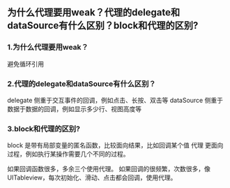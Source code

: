 ## 为什么代理要用weak？代理的delegate和dataSource有什么区别？block和代理的区别?

### 1.为什么代理要用weak？ 

避免循环引用

### 2.代理的delegate和dataSource有什么区别？

delegate 侧重于交互事件的回调，例如点击、长按、双击等
dataSource 侧重于数据于数据的回调，例如显示多少行、视图高度等

### 3.block和代理的区别?

block 是带有局部变量的匿名函数，比较面向结果，比如回调某个值
代理 更面向过程，例如执行某操作需要几个不同的过程。

如果回调函数很多，多余三个使用代理。 
如果回调的很频繁，次数很多，像UITableview，每次初始化、滑动、点击都会回调，使用代理。 
   
